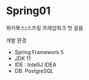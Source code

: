 # Spring01
위키북스)스프링 프레임워크 첫 걸음

개발 환경
- Spring Framework 5
- JDK 11
- IDE : IntelliJ IDEA
- DB: PostgreSQL
